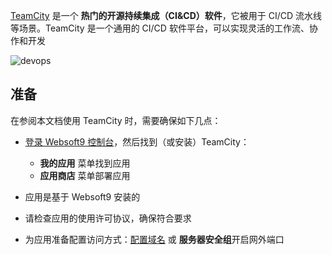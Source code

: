 [TeamCity](https://www.jetbrains.com.cn/en-us/teamcity/) 是一个 **热门的开源持续集成（CI&CD）软件**，它被用于 CI/CD 流水线  等场景。TeamCity 是一个通用的 CI/CD 软件平台，可以实现灵活的工作流、协作和开发


![devops](https://libs.websoft9.com/Websoft9/DocsPicture/zh/teamcity/teamcity-gui-websoft9.webp)


## 准备

在参阅本文档使用 TeamCity 时，需要确保如下几点：

- [登录 Websoft9 控制台](./login-console)，然后找到（或安装）TeamCity：
  - **我的应用** 菜单找到应用 
  - **应用商店** 菜单部署应用

- 应用是基于 Websoft9 安装的

- 请检查应用的使用许可协议，确保符合要求


- 为应用准备配置访问方式：[配置域名](./domain-set) 或 **服务器安全组**开启网外端口